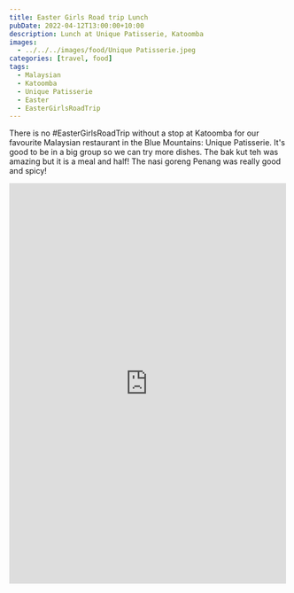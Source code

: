 ```yaml
---
title: Easter Girls Road trip Lunch
pubDate: 2022-04-12T13:00:00+10:00
description: Lunch at Unique Patisserie, Katoomba
images:
  - ../../../images/food/Unique Patisserie.jpeg
categories: [travel, food]
tags:
  - Malaysian
  - Katoomba
  - Unique Patisserie
  - Easter
  - EasterGirlsRoadTrip
---
```


There is no #EasterGirlsRoadTrip without a stop at Katoomba for our favourite Malaysian restaurant in the Blue Mountains: Unique Patisserie. It's good to be in a big group so we can try more dishes. The bak kut teh was amazing but it is a meal and half! The nasi goreng Penang was really good and spicy!

<iframe src="https://www.facebook.com/plugins/post.php?href=https%3A%2F%2Fwww.facebook.com%2Fchris1.tham%2Fposts%2Fpfbid0gDrZDKWoG2XJ6QqjfTDmfi95sw8mgJoLnrEcLjb3JfBR6p1MB2qfJBHftEG4FPwJl&show_text=true&width=500" width="500" height="723" style="border:none;overflow:hidden" scrolling="no" frameborder="0" allowfullscreen="true" allow="autoplay; clipboard-write; encrypted-media; picture-in-picture; web-share"></iframe>
